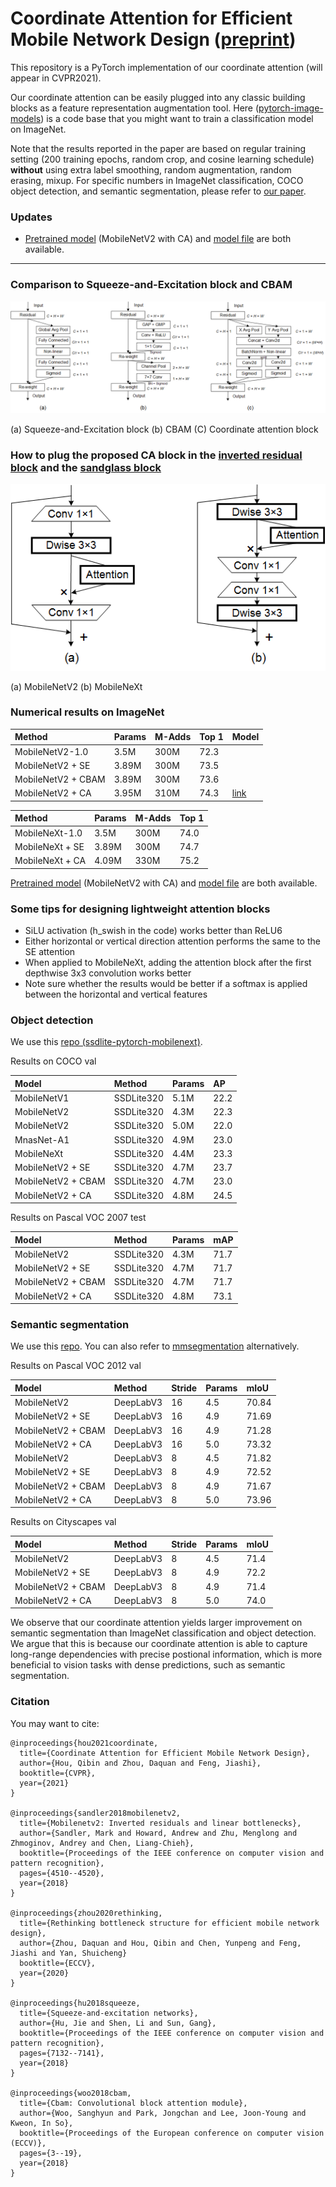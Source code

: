 # Coordinate Attention for Efficient Mobile Network Design ([preprint](https://arxiv.org/abs/2103.02907))

This repository is a PyTorch implementation of our coordinate attention (will appear in CVPR2021).

Our coordinate attention can be easily plugged into any classic building blocks as a feature representation augmentation tool. Here ([pytorch-image-models](https://github.com/rwightman/pytorch-image-models)) is a code base that you might want to train a classification model on ImageNet.

Note that the results reported in the paper are based on regular training setting (200 training epochs, random crop, and cosine learning schedule) **without** using extra label smoothing, random augmentation, random erasing, mixup. For specific numbers in ImageNet classification, COCO object detection, and semantic segmentation, please refer to [our paper](https://arxiv.org/abs/2103.02907).


### Updates

- [Pretrained model](https://github.com/Andrew-Qibin/CoordAttention/blob/main/mbv2_ca.pth) (MobileNetV2 with CA) and [model file](https://github.com/Andrew-Qibin/CoordAttention/blob/main/mbv2_ca.py) are both available.

---

### Comparison to Squeeze-and-Excitation block and CBAM

![diagram](diagram.png)

(a) Squeeze-and-Excitation block      (b) CBAM      (C) Coordinate attention block


### How to plug the proposed CA block in the [inverted residual block](https://openaccess.thecvf.com/content_cvpr_2018/papers/Sandler_MobileNetV2_Inverted_Residuals_CVPR_2018_paper.pdf) and the [sandglass block](https://arxiv.org/pdf/2007.02269.pdf)

![wheretoplug](attpos.png)

(a) MobileNetV2 (b) MobileNeXt


### Numerical results on ImageNet

| Method             | Params  |  M-Adds | Top 1 | Model |
| :----------------- | :------ | :------ | :---- | :---- |
| MobileNetV2-1.0    | 3.5M    | 300M    | 72.3  |       |
| MobileNetV2 + SE   | 3.89M   | 300M    | 73.5  |       |
| MobileNetV2 + CBAM | 3.89M   | 300M    | 73.6  |       |
| MobileNetV2 + CA   | 3.95M   | 310M    | 74.3  | [link](https://github.com/Andrew-Qibin/CoordAttention/blob/main/mbv2_ca.pth) |

| Method            | Params  |  M-Adds | Top 1 |
| :---------------- | :------ | :------ | :---- |
| MobileNeXt-1.0    | 3.5M    | 300M    | 74.0  |
| MobileNeXt + SE   | 3.89M   | 300M    | 74.7  |
| MobileNeXt + CA   | 4.09M   | 330M    | 75.2  |

[Pretrained model](https://github.com/Andrew-Qibin/CoordAttention/blob/main/mbv2_ca.pth) (MobileNetV2 with CA) and [model file](https://github.com/Andrew-Qibin/CoordAttention/blob/main/mbv2_ca.py) are both available.

### Some tips for designing lightweight attention blocks

- SiLU activation (h_swish in the code) works better than ReLU6 
- Either horizontal or vertical direction attention performs the same to the SE attention
- When applied to MobileNeXt, adding the attention block after the first depthwise 3x3 convolution works better
- Note sure whether the results would be better if a softmax is applied between the horizontal and vertical features

### Object detection

We use this [repo (ssdlite-pytorch-mobilenext)](https://github.com/Andrew-Qibin/ssdlite-pytorch-mobilenext).

Results on COCO val

| Model              | Method     |  Params | AP |
| :----------------- | :--------- | :------ | :---- |
| MobileNetV1        | SSDLite320 | 5.1M    | 22.2  |
| MobileNetV2        | SSDLite320 | 4.3M    | 22.3  |
| MobileNetV2        | SSDLite320 | 5.0M    | 22.0  |
| MnasNet-A1         | SSDLite320 | 4.9M    | 23.0  |
| MobileNeXt         | SSDLite320 | 4.4M    | 23.3  |
| MobileNetV2 + SE   | SSDLite320 | 4.7M    | 23.7  |
| MobileNetV2 + CBAM | SSDLite320 | 4.7M    | 23.0  |
| MobileNetV2 + CA   | SSDLite320 | 4.8M    | 24.5  |

Results on Pascal VOC 2007 test

| Model              | Method     |  Params | mAP |
| :----------------- | :--------- | :------ | :---- |
| MobileNetV2        | SSDLite320 | 4.3M    | 71.7  |
| MobileNetV2 + SE   | SSDLite320 | 4.7M    | 71.7  |
| MobileNetV2 + CBAM | SSDLite320 | 4.7M    | 71.7  |
| MobileNetV2 + CA   | SSDLite320 | 4.8M    | 73.1  |

### Semantic segmentation

We use this [repo](https://github.com/Andrew-Qibin/SPNet). You can also refer to [mmsegmentation](https://github.com/open-mmlab/mmsegmentation) alternatively.

Results on Pascal VOC 2012 val

| Model              | Method     | Stride | Params | mIoU  |
| :----------------- | :--------- | :------| :----- | :---- |
| MobileNetV2        | DeepLabV3  | 16     | 4.5    | 70.84 |
| MobileNetV2 + SE   | DeepLabV3  | 16     | 4.9    | 71.69 |
| MobileNetV2 + CBAM | DeepLabV3  | 16     | 4.9    | 71.28 |
| MobileNetV2 + CA   | DeepLabV3  | 16     | 5.0    | 73.32 |
| MobileNetV2        | DeepLabV3  | 8      | 4.5    | 71.82 |
| MobileNetV2 + SE   | DeepLabV3  | 8      | 4.9    | 72.52 |
| MobileNetV2 + CBAM | DeepLabV3  | 8      | 4.9    | 71.67 |
| MobileNetV2 + CA   | DeepLabV3  | 8      | 5.0    | 73.96 |


Results on Cityscapes val 

| Model              | Method     | Stride | Params | mIoU |
| :----------------- | :--------- | :------| :----- | :--- |
| MobileNetV2        | DeepLabV3  | 8      | 4.5    | 71.4 |
| MobileNetV2 + SE   | DeepLabV3  | 8      | 4.9    | 72.2 |
| MobileNetV2 + CBAM | DeepLabV3  | 8      | 4.9    | 71.4 |
| MobileNetV2 + CA   | DeepLabV3  | 8      | 5.0    | 74.0 |

We observe that our coordinate attention yields larger improvement on semantic segmentation than ImageNet classification and object detection. We argue that this is because our coordinate attention is able to capture long-range dependencies with precise postional information, which is more beneficial to vision tasks with dense predictions, such as semantic segmentation.


### Citation

You may want to cite:

```
@inproceedings{hou2021coordinate,
  title={Coordinate Attention for Efficient Mobile Network Design},
  author={Hou, Qibin and Zhou, Daquan and Feng, Jiashi},
  booktitle={CVPR},
  year={2021}
}

@inproceedings{sandler2018mobilenetv2,
  title={Mobilenetv2: Inverted residuals and linear bottlenecks},
  author={Sandler, Mark and Howard, Andrew and Zhu, Menglong and Zhmoginov, Andrey and Chen, Liang-Chieh},
  booktitle={Proceedings of the IEEE conference on computer vision and pattern recognition},
  pages={4510--4520},
  year={2018}
}

@inproceedings{zhou2020rethinking,
  title={Rethinking bottleneck structure for efficient mobile network design},
  author={Zhou, Daquan and Hou, Qibin and Chen, Yunpeng and Feng, Jiashi and Yan, Shuicheng}
  booktitle={ECCV},
  year={2020}
}

@inproceedings{hu2018squeeze,
  title={Squeeze-and-excitation networks},
  author={Hu, Jie and Shen, Li and Sun, Gang},
  booktitle={Proceedings of the IEEE conference on computer vision and pattern recognition},
  pages={7132--7141},
  year={2018}
}

@inproceedings{woo2018cbam,
  title={Cbam: Convolutional block attention module},
  author={Woo, Sanghyun and Park, Jongchan and Lee, Joon-Young and Kweon, In So},
  booktitle={Proceedings of the European conference on computer vision (ECCV)},
  pages={3--19},
  year={2018}
}
```
